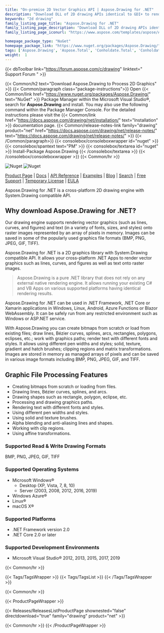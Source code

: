 ```yaml
---
title: "On-premise 2D Vector Graphics API | Aspose.Drawing for .NET"
description: "Download DLL of 2D drawing APIs identical to GDI+ to render & convert vector graphics (lines, curves, and figures) as well as multi-style text within .NET Apps."
keywords: "2d drawing"
family_listing_page_title: "Aspose.Drawing for .NET"
family_listing_page_description: "Download DLL of 2D drawing APIs identical to GDI+ to render & convert vector graphics (lines, curves, and figures) as well as multi-style text within .NET Apps."
family_listing_page_iconurl: "https://www.aspose.com/templates/aspose/App_Themes/V3/images/drawing/272x272/aspose_drawing-for-net.png"

homepage_package_type: "NuGet"
homepage_package_link: "https://www.nuget.org/packages/Aspose.Drawing/"
tags: ['Aspose.Drawing', 'Aspose.Total', 'Conholdate.Total', 'Conholdate', 'Component', 'Library', 'API', 'On-premise-API', 'Microsoft', '.Net-Core', '.Net-Standard', '.NetCore', '.NetStandard', '.NetStandard2.0', 'Standard', 'C#', 'CSharp', 'ASP.NET', 'macOS', 'Windows', 'Azure', 'Linux', 'BMP', 'PNG', 'JPEG', 'GIF', 'TIFF', 'Rendering', 'Text', 'Font', 'Drawing', 'Brush', 'Gradient', 'Pen', 'Line', 'Curve', 'Shape', 'Ellipses', 'Arcs', 'Polygons', 'Splines', 'Paths', 'Blending', 'Clipping', 'Antialiasing', 'Blazor-WebAssembly', 'Geometries', 'Bitmap', 'Text', '2D', 'Bitmap', 'Graphics', 'cross-platform']
weight:  1
---
```


{{< dbToolbar link="https://forum.aspose.com/c/drawing" linktext=" Support Forum " >}}

{{< Common/h2 text="Download Aspose.Drawing to Process 2D Graphics"  >}}
{{< Common/paragraph class="package-instructions">}}
Open {{< Common/link href="https://www.nuget.org/packages/Aspose.Drawing/" text="NuGet"  >}} Package Manager within the Microsoft Visual Studio&reg;, search for <b>Aspose.Drawing</b> and install. You may also use the following command within the Package Manager Console. For the detailed instructions please visit the {{< Common/link href="https://docs.aspose.com/drawing/net/installation/" text="Installation"  >}} documentation page.
{{< Common/release-notes-link family="drawing" product="net" href="https://docs.aspose.com/drawing/net/release-notes/" text="https://docs.aspose.com/drawing/net/release-notes/"  >}}
{{< /Common/paragraph>}}
{{< consolebox/consoleboxwrapper id="nuget" >}}
       {{< consolebox/spantext text="PM" >}}
       {{< consolebox/textarea id="nuget" >}} Install-Package Aspose.Drawing {{< /consolebox/textarea >}}
{{< /consolebox/consoleboxwrapper >}}
{{< Common/hr >}}

![Nuget](https://img.shields.io/nuget/v/Aspose.Drawing) ![Nuget](https://img.shields.io/nuget/dt/Aspose.Drawing?label=nuget%20downloads)

[Product Page](https://products.aspose.com/drawing/net/) | [Docs](https://docs.aspose.com/drawing/net/) | [API Reference](https://reference.aspose.com/drawing/net/) | [Examples](https://github.com/aspose-drawing/Aspose.Drawing-for-.NET) | [Blog](https://blog.aspose.com/category/drawing/) | [Search](https://search.aspose.com/) | [Free Support](https://forum.aspose.com/c/drawing) | [Temporary License](https://purchase.aspose.com/temporary-license) | [EULA](https://about.aspose.com/legal/eula/)

Aspose.Drawing for .NET is a cross-platform 2D drawing engine with System.Drawing compatible API.

## Why download Aspose.Drawing for .NET?

Our drawing engine supports rendering vector graphics (such as lines, curves, and figures) and text (in a variety of fonts, sizes, and styles) onto raster images represented by an array of pixels in memory. Images can be saved in some of the popularly used graphics file formats (BMP, PNG, JPEG, GIF, TIFF).

Aspose.Drawing for .NET is a 2D graphics library with System.Drawing compatible API. It allows your cross-platform .NET Apps to render vector graphics such as lines, curves, and figures as well as text onto raster images.

>Aspose.Drawing is a pure .NET library that does not rely on any external native rendering engine. It allows running your existing C# and VB Apps on various supported platforms having identical rendering results.

Aspose.Drawing for .NET can be used in .NET Framework, .NET Core or Xamarin applications in Windows, Linux, Android, Azure Functions or Blazor WebAssembly. It can be safely run from any restricted environment such as Windows or ASP.NET service.

With Aspose.Drawing you can create bitmaps from scratch or load from existing files; draw lines, Bézier curves, splines, arcs, rectangles, polygons, eclipses, etc.; work with graphics paths; render text with different fonts and styles. It allows using different pen widths and styles; solid, texture, gradient and hatch brushes; clipping regions and matrix transformations. Images are stored in memory as managed arrays of pixels and can be saved in various image formats including BMP, PNG, JPEG, GIF, and TIFF.

## Graphic File Processing Features

- Creating bitmaps from scratch or loading from files.
- Drawing lines, Bézier curves, splines, and arcs.
- Drawing shapes such as rectangle, polygon, eclipse, etc.
- Processing and drawing graphics paths.
- Rendering text with different fonts and styles.
- Using different pen widths and styles.
- Using solid and texture brushes.
- Alpha blending and anti-aliasing lines and shapes.
- Working with clip regions.
- Using affine transformations.

### Supported Read & Write Drawing Formats

BMP, PNG, JPEG, GIF, TIFF

### Supported Operating Systems

- Microsoft Windows&reg;
  -  Desktop (XP, Vista, 7, 8, 10)
  -  Server (2003, 2008, 2012, 2016, 2019)
- Windows Azure&reg;
- Linux&reg;
- macOS X&reg;

### Supported Platforms

- .NET Framework version 2.0
- .NET Core 2.0 or later

### Supported Development Environments

- Microsoft Visual Studio&reg; 2012, 2013, 2015, 2017, 2019

{{< Common/hr >}}

{{< Tags/TagsWrapper >}}
 {{< Tags/TagsList >}}
{{< /Tags/TagsWrapper >}}

{{< Common/hr >}}

{{< ProductPageWrapper >}}
<!-- ReleasesListProductPage-->
   {{< Releases/ReleasesListProductPage shownested="false"  directdownload="true" family="drawing" product="net" >}}
<!-- /ReleasesListProductPage-->
{{< Common/hr >}}
{{< /ProductPageWrapper >}}
